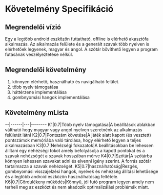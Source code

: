 # Követelmény Specifikáció

## Megrendelői vízió
Egy a legtöbb android eszközön futtatható, offline is elérhető akasztófa alkalmazás. Az alkalmazás felülete és a generált szavak több nyelven is elérhetőek legyenek, magyar és angol. A szótár bővíthető legyen a program futásának veszélyeztetése nélkül.

## Megrendelői követelmény
1. könnyen elérhető, használható és navigálható felület.
2. több nyelv támogatása
3. háttérzene implementálása
4. gombnyomási hangok implementálása


## Követelmény mLista
--|------|---|--------
K1|0.7|Több nyelv támogatása|A beállítások ablakban váltható hogy magyar vagy angol nyelven szeretnénk az alkalmazás felületét látni
K2|0.7|Pontszám követése|A játék alatt kapott (és vesztett) pontszámok memóriába való tárolása, hogy elérhető legyen a teljes alkalmazásban
K3|0.7|Nehézségi fokozatok|A beállításokban be lehessen állítani egy nehézségi fokot amely befolyásolja a kapott pontokat és a szavak nehézségét a szavak hosszában mérve
K4|0.7|Szótár|A szótárba könnyen lehessen szavakat adni és elvenni igény szerint. A forrás szótár tartalmazza a szavak nehézségét.
K5|0.7|használhatóság|Rezgés, gombnyomási visszajelzési hangok, nyelvek és nehézség állítási lehetősége és a legtöbb android eszközön használhatóság feltétele.
K6|0.7|Gördulékeny működés|Könnyű, jól futó program legyen amely nem terheli meg az eszközt és nem akadozik optimalizálási problémák miatt.